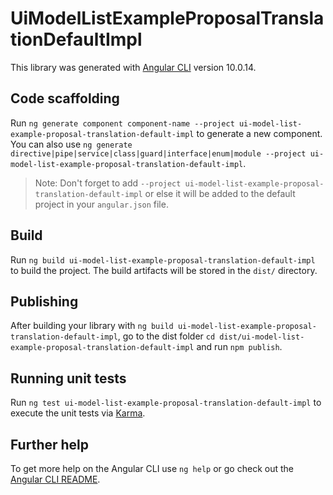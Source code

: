 # UiModelListExampleProposalTranslationDefaultImpl

This library was generated with [Angular CLI](https://github.com/angular/angular-cli) version 10.0.14.

## Code scaffolding

Run `ng generate component component-name --project ui-model-list-example-proposal-translation-default-impl` to generate a new component. You can also use `ng generate directive|pipe|service|class|guard|interface|enum|module --project ui-model-list-example-proposal-translation-default-impl`.
> Note: Don't forget to add `--project ui-model-list-example-proposal-translation-default-impl` or else it will be added to the default project in your `angular.json` file. 

## Build

Run `ng build ui-model-list-example-proposal-translation-default-impl` to build the project. The build artifacts will be stored in the `dist/` directory.

## Publishing

After building your library with `ng build ui-model-list-example-proposal-translation-default-impl`, go to the dist folder `cd dist/ui-model-list-example-proposal-translation-default-impl` and run `npm publish`.

## Running unit tests

Run `ng test ui-model-list-example-proposal-translation-default-impl` to execute the unit tests via [Karma](https://karma-runner.github.io).

## Further help

To get more help on the Angular CLI use `ng help` or go check out the [Angular CLI README](https://github.com/angular/angular-cli/blob/master/README.md).
